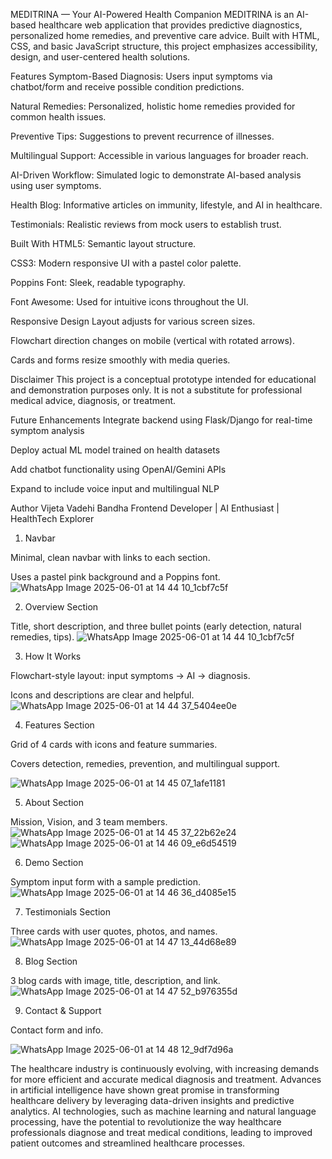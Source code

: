 MEDITRINA — Your AI-Powered Health Companion
MEDITRINA is an AI-based healthcare web application that provides predictive diagnostics, personalized home remedies, and preventive care advice. Built with HTML, CSS, and basic JavaScript structure, this project emphasizes accessibility, design, and user-centered health solutions.


Features
 Symptom-Based Diagnosis: Users input symptoms via chatbot/form and receive possible condition predictions.

 Natural Remedies: Personalized, holistic home remedies provided for common health issues.

 Preventive Tips: Suggestions to prevent recurrence of illnesses.

 Multilingual Support: Accessible in various languages for broader reach.

 AI-Driven Workflow: Simulated logic to demonstrate AI-based analysis using user symptoms.

 Health Blog: Informative articles on immunity, lifestyle, and AI in healthcare.

 Testimonials: Realistic reviews from mock users to establish trust.


 Built With
HTML5: Semantic layout structure.

CSS3: Modern responsive UI with a pastel color palette.

Poppins Font: Sleek, readable typography.

Font Awesome: Used for intuitive icons throughout the UI.

Responsive Design
Layout adjusts for various screen sizes.

Flowchart direction changes on mobile (vertical with rotated arrows).

Cards and forms resize smoothly with media queries.

 Disclaimer
This project is a conceptual prototype intended for educational and demonstration purposes only. It is not a substitute for professional medical advice, diagnosis, or treatment.

 Future Enhancements
Integrate backend using Flask/Django for real-time symptom analysis

Deploy actual ML model trained on health datasets

Add chatbot functionality using OpenAI/Gemini APIs

Expand to include voice input and multilingual NLP

 Author
Vijeta Vadehi Bandha 
Frontend Developer | AI Enthusiast | HealthTech Explorer

1. Navbar

Minimal, clean navbar with links to each section.

Uses a pastel pink background and a Poppins font.
![WhatsApp Image 2025-06-01 at 14 44 10_1cbf7c5f](https://github.com/user-attachments/assets/ed75e68e-2c8e-4923-82ff-51cae5e06e69)


2. Overview Section

Title, short description, and three bullet points (early detection, natural remedies, tips).
![WhatsApp Image 2025-06-01 at 14 44 10_1cbf7c5f](https://github.com/user-attachments/assets/ed75e68e-2c8e-4923-82ff-51cae5e06e69)


3. How It Works

Flowchart-style layout: input symptoms → AI → diagnosis.

Icons and descriptions are clear and helpful.
![WhatsApp Image 2025-06-01 at 14 44 37_5404ee0e](https://github.com/user-attachments/assets/cdb31706-c45c-4cf8-afc7-4c297a83acef)


4. Features Section

Grid of 4 cards with icons and feature summaries.

Covers detection, remedies, prevention, and multilingual support.

![WhatsApp Image 2025-06-01 at 14 45 07_1afe1181](https://github.com/user-attachments/assets/4b1a438e-ee42-464a-9c1d-d2deeb0fe91f)


5. About Section

Mission, Vision, and 3 team members.
![WhatsApp Image 2025-06-01 at 14 45 37_22b62e24](https://github.com/user-attachments/assets/fbfae662-8929-4339-9f92-ad1bc1bea555)
![WhatsApp Image 2025-06-01 at 14 46 09_e6d54519](https://github.com/user-attachments/assets/76069524-44f7-47d4-a2d7-02434b06a731)


6. Demo Section

Symptom input form with a sample prediction.
![WhatsApp Image 2025-06-01 at 14 46 36_d4085e15](https://github.com/user-attachments/assets/7f5c398f-4d3c-4b4c-b0c5-ba3ae5c16696)


7. Testimonials Section

Three cards with user quotes, photos, and names.
![WhatsApp Image 2025-06-01 at 14 47 13_44d68e89](https://github.com/user-attachments/assets/4ee1af00-98f9-4e4e-8ab3-6cef45a9f707)


8. Blog Section

3 blog cards with image, title, description, and link.
![WhatsApp Image 2025-06-01 at 14 47 52_b976355d](https://github.com/user-attachments/assets/31c824f4-dd72-41e5-b9e0-e498e05f2051)


9. Contact & Support

Contact form and info.

![WhatsApp Image 2025-06-01 at 14 48 12_9df7d96a](https://github.com/user-attachments/assets/5c4bb2b5-4e2b-4d30-b143-42d672e22859)


The healthcare industry is continuously evolving, with increasing demands for more
efficient and accurate medical diagnosis and treatment. Advances in artificial
intelligence have shown great promise in transforming healthcare delivery by leveraging
data-driven insights and predictive analytics. AI technologies, such as machine learning
and natural language processing, have the potential to revolutionize the way healthcare
professionals diagnose and treat medical conditions, leading to improved patient
outcomes and streamlined healthcare processes.
